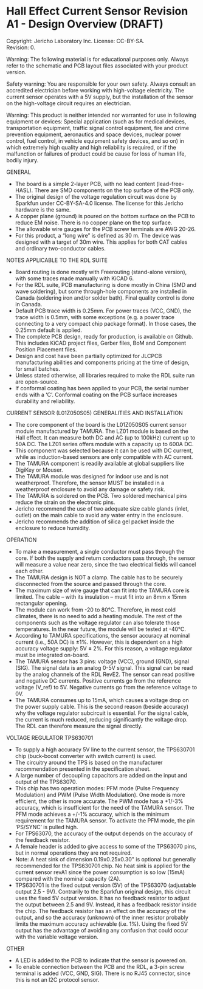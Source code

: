 **Hall Effect Current Sensor Revision A1 - Design Overview (DRAFT)**  
=======================================

Copyright: Jericho Laboratory Inc. License: CC-BY-SA.  
Revision: 0.  

Warning: The following material is for educational purposes only. Always refer to the schematic and PCB layout files associated with your product version.

Safety warning: You are responsible for your own safety. Always consult an accredited electrician before working with high-voltage electricity. The current sensor operates with a 5V supply, but the installation of the sensor on the high-voltage circuit requires an electrician.

Warning: This product is neither intended nor warranted for use in following equipment or devices: Special application (such as for medical devices, transportation equipment, traffic signal control equipment, fire and crime prevention equipment, aeronautics and space devices, nuclear power control, fuel control, in vehicle equipment safety devices, and so on) in which extremely high quality and high reliability is required, or if the malfunction or failures of product could be cause for loss of human life, bodily injury.

GENERAL

- The board is a simple 2-layer PCB, with no lead content (lead-free-HASL). There are SMD components on the top surface of the PCB only.
- The original design of the voltage regulation circuit was done by Sparkfun under CC-BY-SA-4.0 license. The license for this Jericho hardware is the same.
- A copper plane (ground) is poured on the bottom surface on the PCB to reduce EM noise. There is no copper plane on the top surface.
- The allowable wire gauges for the PCB screw terminals are AWG 20-26.
- For this product, a “long wire” is defined as 30 m. The device was designed with a target of 30m wire. This applies for both CAT cables and ordinary two-conductor cables.

NOTES APPLICABLE TO THE RDL SUITE

- Board routing is done mostly with Freerouting (stand-alone version), with some traces made manually with KiCAD 6.
- For the RDL suite, PCB manufacturing is done mostly in China (SMD and wave soldering), but some through-hole components are installed in Canada (soldering iron and/or solder bath). Final quality control is done in Canada.
- Default PCB trace width is 0.25mm. For power traces (VCC, GND), the trace width is 0.5mm, with some exceptions (e.g. a power trace connecting to a very compact chip package format). In those cases, the 0.25mm default is applied.
- The complete PCB design, ready for production, is available on Github. This includes KiCAD project files, Gerber files, BoM and Component Position Placement files.
- Design and cost have been partially optimized for JLCPCB manufacturing abilities and components pricing at the time of design, for small batches.
- Unless stated otherwise, all libraries required to make the RDL suite run are open-source.
- If conformal coating has been applied to your PCB, the serial number ends with a ‘C’. Conformal coating on the PCB surface increases durability and reliability.

CURRENT SENSOR (L01Z050S05) GENERALITIES AND INSTALLATION

- The core component of the board is the L01Z050S05 current sensor module manufactured by TAMURA. The LZ01 module is based on the Hall effect. It can measure both DC and AC (up to 100kHz) current up to 50A DC. The LZ01 series offers module with a capacity up to 600A DC.
- This component was selected because it can be used with DC current, while as induction-based sensors are only compatible with AC current.
- The TAMURA component is readily available at global suppliers like DigiKey or Mouser.
- The TAMURA module was designed for indoor use and is not weatherproof. Therefore, the sensor MUST be installed in a weatherproof enclosure to avoid any damage or safety risk.
- The TAMURA is soldered on the PCB. Two soldered mechanical pins reduce the strain on the electronic pins.
- Jericho recommend the use of two adequate size cable glands (inlet, outlet) on the main cable to avoid any water entry in the enclosure.
- Jericho recommends the addition of silica gel packet inside the enclosure to reduce humidity.

OPERATION

- To make a measurement, a single conductor must pass through the core. If both the supply and return conductors pass through, the sensor will measure a value near zero, since the two electrical fields will cancel each other.
- The TAMURA design is NOT a clamp. The cable has to be securely disconnected from the source and passed through the core.
- The maximum size of wire gauge that can fit into the TAMURA core is limited. The cable – with its insulation – must fit into an 8mm x 15mm rectangular opening.
- The module can work from -20 to 80°C. Therefore, in most cold climates, there is no need to add a heating module. The rest of the components such as the voltage regulator can also tolerate those temperatures. In the near future, the module will be tested at -40°C.
- According to TAMURA specifications, the sensor accuracy at nominal current (i.e., 50A DC) is ±1%. However, this is dependent on a high accuracy voltage supply: 5V ± 2%. For this reason, a voltage regulator must be integrated on-board.
- The TAMURA sensor has 3 pins: voltage (VCC), ground (GND), signal (SIG). The signal data is an analog 0-5V signal. This signal can be read by the analog channels of the RDL RevE2. The sensor can read positive and negative DC currents. Positive currents go from the reference voltage (V_ref) to 5V. Negative currents go from the reference voltage to 0V.
- The TAMURA consumes up to 15mA, which causes a voltage drop on the power supply cable. This is the second reason (beside accuracy) why the voltage regulator subcircuit is essential. For the signal cable, the current is much reduced, reducing significantly the voltage drop. The RDL can therefore measure the signal directly.

VOLTAGE REGULATOR TPS630701

- To supply a high accuracy 5V line to the current sensor, the TPS630701 chip (buck-boost converter with switch current) is used.
- The circuitry around the TPS is based on the manufacturer recommendation presented in the specification sheet.
- A large number of decoupling capacitors are added on the input and output of the TPS63070.
- This chip has two operation modes: PFM mode (Pulse Frequency Modulation) and PWM (Pulse Width Modulation). One mode is more efficient, the other is more accurate. The PWM mode has a +1/-3% accuracy, which is insufficient for the need of the TAMURA sensor. The PFM mode achieves a +/-1% accuracy, which is the minimum requirement for the TAMURA sensor. To activate the PFM mode, the pin ‘PS/SYNC’ is pulled high.
- For TPS63070, the accuracy of the output depends on the accuracy of the feedback resistor.
- A female header is added to give access to some of the TPS63070 pins, but in normal operations they are not required.
- Note: A heat sink of dimension 0.19x0.25x0.30" is optional but generally recommended for the TPS630701 chip. No heat sink is applied for the current sensor revA1 since the power consumption is so low (15mA) compared with the nominal capacity (2A).
- TPS630701 is the fixed output version (5V) of the TPS63070 (adjustable output 2.5 - 9V). Contrarily to the Sparkfun original design, this circuit uses the fixed 5V output version. It has no feedback resistor to adjust the output between 2.5 and 9V. Instead, it has a feedback resistor inside the chip. The feedback resistor has an effect on the accuracy of the output, and so the accuracy (unknown) of the inner resistor probably limits the maximum accuracy achievable (i.e. 1%). Using the fixed 5V output has the advantage of avoiding any confusion that could occur with the variable voltage version.

OTHER

- A LED is added to the PCB to indicate that the sensor is powered on.
- To enable connection between the PCB and the RDL, a 3-pin screw terminal is added (VCC, GND, SIG). There is no RJ45 connector, since this is not an I2C protocol sensor.
